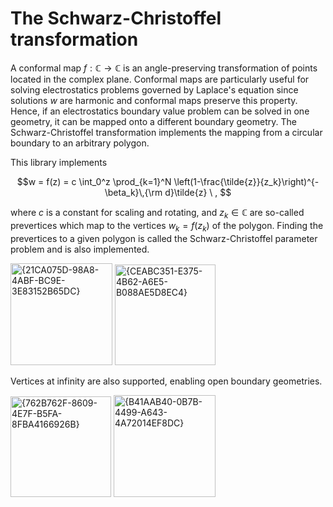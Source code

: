 # The Schwarz-Christoffel transformation

A conformal map $f: \mathbb{C} \rightarrow \mathbb{C}$ is an angle-preserving transformation of points located in the complex plane.
Conformal maps are particularly useful for solving electrostatics problems governed by Laplace's equation since solutions $w$ are harmonic and conformal maps preserve this property.
Hence, if an electrostatics boundary value problem can be solved in one geometry, it can be mapped onto a different boundary geometry.
The Schwarz-Christoffel transformation implements the mapping from a circular boundary to an arbitrary polygon.

This library implements

$$w = f(z) = c \int_0^z \prod_{k=1}^N \left(1-\frac{\tilde{z}}{z_k}\right)^{-\beta_k}\,{\rm d}\tilde{z} \ , $$

where $c$ is a constant for scaling and rotating, and $z_k \in \mathbb{C}$ are so-called prevertices which map to the vertices $w_k = f(z_k)$ of the polygon.
Finding the prevertices to a given polygon is called the Schwarz-Christoffel parameter problem and is also implemented.

<img width="163" alt="{21CA075D-98A8-4ABF-BC9E-3E83152B65DC}" src="https://github.com/user-attachments/assets/e0e1446c-b104-452e-a2ec-544c49cb4874" />
<img width="161" alt="{CEABC351-E375-4B62-A6E5-B088AE5D8EC4}" src="https://github.com/user-attachments/assets/b0fbf867-4529-4d7b-968e-7f136c346340" />

Vertices at infinity are also supported, enabling open boundary geometries.

<img width="161" alt="{762B762F-8609-4E7F-B5FA-8FBA4166926B}" src="https://github.com/user-attachments/assets/3566278b-4e9b-4ff9-be82-894bdc5acdea" />
<img width="163" alt="{B41AAB40-0B7B-4499-A643-4A72014EF8DC}" src="https://github.com/user-attachments/assets/4cc831e9-f395-4818-bebe-6ad338d02882" />
